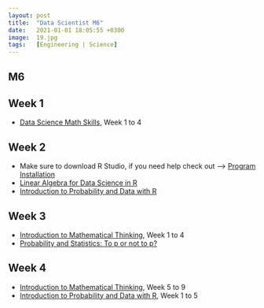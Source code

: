```yaml
---
layout: post
title:  "Data Scientist M6"
date:   2021-01-01 18:05:55 +0300
image:  19.jpg
tags:   [Engineering | Science]
---
```

## M6

## Week 1
- [Data Science Math Skills](https://www.coursera.org/learn/datasciencemathskills?ranMID=40328&ranEAID=ZbA30aiKocg&ranSiteID=ZbA30aiKocg-WT__pUCBXg2ZxVDCPRzTGg&siteID=ZbA30aiKocg-WT__pUCBXg2ZxVDCPRzTGg&utm_content=10&utm_medium=partners&utm_source=linkshare&utm_campaign=ZbA30aiKocg), Week 1 to 4

## Week 2
- Make sure to download R Studio, if you need help check out --> [Program Installation](https://driftnetsecurities.github.io/Training/Engineering-0/)
- [Linear Algebra for Data Science in R](https://www.datacamp.com/courses/linear-algebra-for-data-science-in-r?tap_a=5644-dce66f&tap_s=675229-d67dcf&utm_medium=affiliate&utm_source=saqibjan4)
- [Introduction to Probability and Data with R](https://www.coursera.org/learn/probability-intro?ranMID=40328&ranEAID=ZbA30aiKocg&ranSiteID=ZbA30aiKocg-2qodN7SHLmhXjgUfBL9ilQ&siteID=ZbA30aiKocg-2qodN7SHLmhXjgUfBL9ilQ&utm_content=10&utm_medium=partners&utm_source=linkshare&utm_campaign=ZbA30aiKocg)

## Week 3
- [Introduction to Mathematical Thinking](https://www.coursera.org/learn/mathematical-thinking?ranMID=40328&ranEAID=ZbA30aiKocg&ranSiteID=ZbA30aiKocg-SXSyEe1an2vx87QDrdtE3g&siteID=ZbA30aiKocg-SXSyEe1an2vx87QDrdtE3g&utm_content=10&utm_medium=partners&utm_source=linkshare&utm_campaign=ZbA30aiKocg#syllabus), Week 1 to 4
- [Probability and Statistics: To p or not to p?](https://www.coursera.org/learn/probability-statistics?ranMID=40328&ranEAID=ZbA30aiKocg&ranSiteID=ZbA30aiKocg-ui1jeu6o4V.3ZXFSURJ8Eg&siteID=ZbA30aiKocg-ui1jeu6o4V.3ZXFSURJ8Eg&utm_content=10&utm_medium=partners&utm_source=linkshare&utm_campaign=ZbA30aiKocg)

## Week 4
- [Introduction to Mathematical Thinking](https://www.coursera.org/learn/mathematical-thinking?ranMID=40328&ranEAID=ZbA30aiKocg&ranSiteID=ZbA30aiKocg-SXSyEe1an2vx87QDrdtE3g&siteID=ZbA30aiKocg-SXSyEe1an2vx87QDrdtE3g&utm_content=10&utm_medium=partners&utm_source=linkshare&utm_campaign=ZbA30aiKocg#syllabus), Week 5 to 9
- [Introduction to Probability and Data with R](https://www.coursera.org/learn/probability-intro?specialization=statistics), Week 1 to 5


[jekyll-docs]: https://jekyllrb.com/docs/home
[jekyll-gh]:   https://github.com/jekyll/jekyll
[jekyll-talk]: https://talk.jekyllrb.com/
